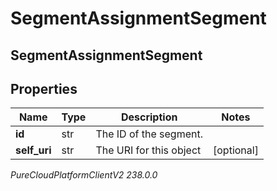 # SegmentAssignmentSegment

## SegmentAssignmentSegment

## Properties

|Name | Type | Description | Notes|
|------------ | ------------- | ------------- | -------------|
| **id** | str | The ID of the segment. | |
| **self_uri** | str | The URI for this object | [optional] |



_PureCloudPlatformClientV2 238.0.0_
